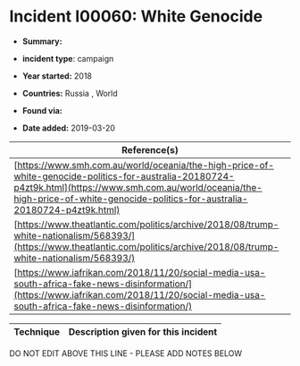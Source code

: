 # Incident I00060: White Genocide

* **Summary:** 

* **incident type**: campaign

* **Year started:** 2018

* **Countries:** Russia , World

* **Found via:** 

* **Date added:** 2019-03-20


| Reference(s) |
| --------- |
| [https://www.smh.com.au/world/oceania/the-high-price-of-white-genocide-politics-for-australia-20180724-p4zt9k.html](https://www.smh.com.au/world/oceania/the-high-price-of-white-genocide-politics-for-australia-20180724-p4zt9k.html) |
| [https://www.theatlantic.com/politics/archive/2018/08/trump-white-nationalism/568393/](https://www.theatlantic.com/politics/archive/2018/08/trump-white-nationalism/568393/) |
| [https://www.iafrikan.com/2018/11/20/social-media-usa-south-africa-fake-news-disinformation/](https://www.iafrikan.com/2018/11/20/social-media-usa-south-africa-fake-news-disinformation/) |

 

| Technique | Description given for this incident |
| --------- | ------------------------- |


DO NOT EDIT ABOVE THIS LINE - PLEASE ADD NOTES BELOW
